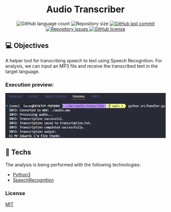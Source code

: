 <h1 align="center"> Audio Transcriber </h1>

<p align="center">
  <img alt="GitHub language count" src="https://img.shields.io/github/languages/count/LucasPereiraMiranda/audio-transcriber">

  <img alt="Repository size" src="https://img.shields.io/github/repo-size/LucasPereiraMiranda/audio-transcriber">
  
  <a href="https://github.com/LucasPereiraMiranda/audio-transcriber/commits/main">
    <img alt="GitHub last commit" src="https://img.shields.io/github/last-commit/LucasPereiraMiranda/audio-transcriber">
  </a>

  <a href="https://github.com/LucasPereiraMiranda/audio-transcriber/issues">
    <img alt="Repository issues" src="https://img.shields.io/github/issues/LucasPereiraMiranda/audio-transcriber">
  </a>

  <a href="https://github.com/LucasPereiraMiranda/audio-transcriber/issues">
    <img alt="GitHub license" src="https://img.shields.io/github/license/LucasPereiraMiranda/audio-transcriber">
  </a>
</p>

## 💻 Objectives

A helper tool for transcribing speech to text using Speech Recognition.
For analysis, we can input an MP3 file and receive the transcribed text in the target language.

### Execution preview:

<div align="center">
  <img src=".github/img/execution-preview.png" alt="Execution preview">
</div>

## 🚀 Techs

The analysis is being performed with the following technologies:

- [Python3](https://www.python.org/)
- [SpeechRecognition](https://pypi.org/project/SpeechRecognition/)


### License

[MIT](https://choosealicense.com/licenses/mit/)
